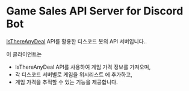 # Game Sales API Server for Discord Bot
[IsThereAnyDeal](https://isthereanydeal.com) API를 활용한 디스코드 봇의 API 서버입니다..   
  
이 클라이언트는 
- IsThereAnyDeal API를 사용하여 게임 가격 정보를 가져오며,   
- 각 디스코드 서버별로 게임을 위시리스트 에 추가하고,  
- 게임 가격을 추적할 수 있는 기능을 제공합니다.